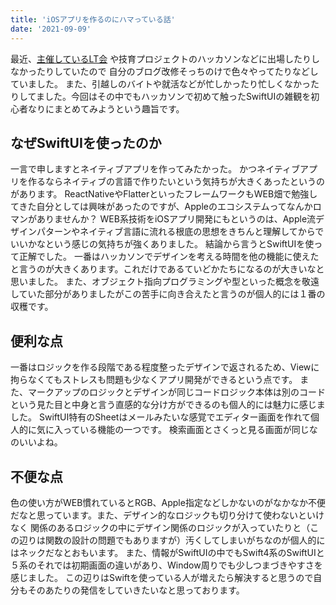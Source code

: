 ```yaml
---
title: 'iOSアプリを作るのにハマっている話'
date: '2021-09-09'
---
```


最近、[主催しているLT会]("https://iris-lt.connpass.com/") や技育プロジェクトのハッカソンなどに出場したりしなかったりしていたので
自分のブログ改修そっちのけで色々やってたりなどしていました。
また、引越しのバイトや就活などが忙しかったり忙しくなかったりしてました。今回はその中でもハッカソンで初めて触ったSwiftUIの雑観を初心者なりにまとめてみようという趣旨です。

## なぜSwiftUIを使ったのか

一言で申しますとネイティブアプリを作ってみたかった。
かつネイティブアプリを作るならネイティブの言語で作りたいという気持ちが大きくあったというのがあります。
ReactNativeやFlatterといったフレームワークもWEB畑で勉強してきた自分としては興味があったのですが、Appleのエコシステムってなんかロマンがありませんか？
WEB系技術をiOSアプリ開発にもというのは、Apple流デザインパターンやネイティブ言語に流れる根底の思想をきちんと理解してからでいいかなという感じの気持ちが強くありました。
結論から言うとSwiftUIを使って正解でした。
一番はハッカソンでデザインを考える時間を他の機能に使えたと言うのが大きくあります。これだけであるていどかたちになるのが大きいなと思いました。
また、オブジェクト指向プログラミングや型といった概念を敬遠していた部分がありましたがこの苦手に向き合えたと言うのが個人的には１番の収穫です。

## 便利な点

一番はロジックを作る段階である程度整ったデザインで返されるため、Viewに拘らなくてもストレスも問題も少なくアプリ開発ができるという点です。
また、マークアップのロジックとデザインが同じコードロジック本体は別のコードという見た目と中身と言う直感的な分け方ができるのも個人的には魅力に感じました。
SwiftUI特有のSheetはメールみたいな感覚でエディター画面を作れて個人的に気に入っている機能の一つです。
検索画面とさくっと見る画面が同じなのいいよね。

## 不便な点

色の使い方がWEB慣れているとRGB、Apple指定などしかないのがなかなか不便だなと思っています。また、デザイン的なロジックも切り分けて使わないといけなく
関係のあるロジックの中にデザイン関係のロジックが入っていたりと（この辺りは関数の設計の問題でもありますが）汚くしてしまいがちなのが個人的にはネックだなとおもいます。
また、情報がSwiftUIの中でもSwift4系のSwiftUIと５系のそれでは初期画面の違いがあり、Window周りでも少しつまづきやすさを感じました。
この辺りはSwiftを使っている人が増えたら解決すると思うので自分もそのあたりの発信をしていきたいなと思っております。